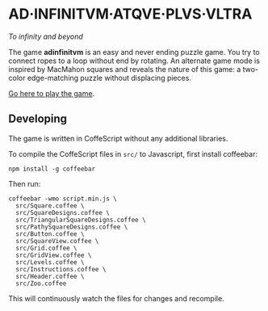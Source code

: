 AD·INFINITVM·ATQVE·PLVS·VLTRA
=============================

*To infinity and beyond*

The game **adinfinitvm** is an easy and never ending puzzle game. You try to
connect ropes to a loop without end by rotating. An alternate game mode
is inspired by MacMahon squares and reveals the nature of this game: a two-color
edge-matching puzzle without displacing pieces.

[Go here to play the game](http://bxt.github.io/adinfinitvm/).

Developing
----------

The game is written in CoffeScript without any additional libraries.

To compile the CoffeScript files in `src/` to Javascript, first install coffeebar:

    npm install -g coffeebar

Then run:

    coffeebar -wmo script.min.js \
      src/Square.coffee \
      src/SquareDesigns.coffee \
      src/TriangularSquareDesigns.coffee \
      src/PathySquareDesigns.coffee \
      src/Button.coffee \
      src/SquareView.coffee \
      src/Grid.coffee \
      src/GridView.coffee \
      src/Levels.coffee \
      src/Instructions.coffee \
      src/Header.coffee \
      src/Zoo.coffee

This will continuously watch the files for changes and recompile.
